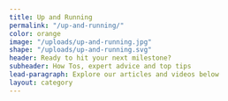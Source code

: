 ```yaml
---
title: Up and Running
permalink: "/up-and-running/"
color: orange
image: "/uploads/up-and-running.jpg"
shape: "/uploads/up-and-running.svg"
header: Ready to hit your next milestone?
subheader: How Tos, expert advice and top tips
lead-paragraph: Explore our articles and videos below
layout: category
---
```


